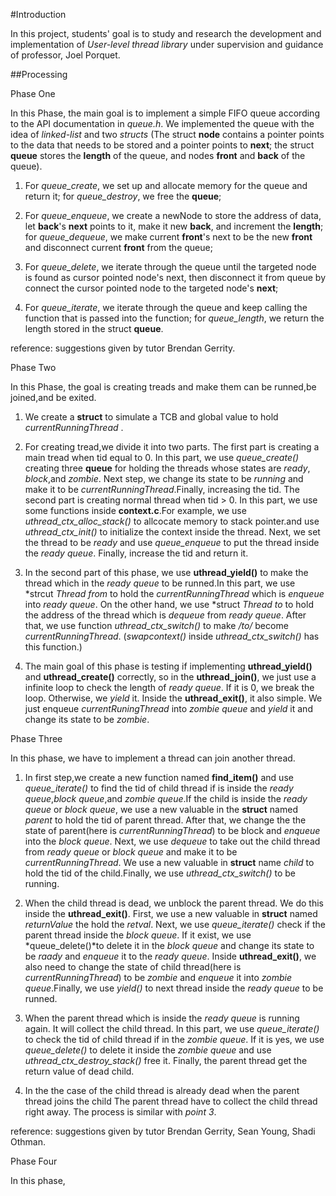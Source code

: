 #Introduction

In this project, students' goal is to study and research the 
development and implementation of *User-level thread library*
under supervision and guidance of professor, Joel Porquet.

##Processing

Phase One
    
In this Phase, the main goal is to implement a simple FIFO
queue according to the API documentation in *queue.h*. 
We implemented the queue with the idea of *linked-list* 
and two *structs* (The struct **node** contains a pointer
points to the data that needs to be stored and a pointer
points to **next**; the struct **queue** stores the **length**
of the queue, and nodes **front** and **back** of the queue). 

1. For *queue_create*, we set up and allocate memory for the queue 
and return it; for *queue_destroy*, we free the **queue**;

2. For *queue_enqueue*, we create a newNode to store the 
address of data, let **back**'s **next** points to it, make it
new **back**, and increment the **length**; for *queue_dequeue*,
we make current **front**'s next to be the new **front** and 
disconnect current **front** from the queue;

3. For *queue_delete*, we iterate through the queue until the targeted node is found as 
cursor pointed node's next, then disconnect it from queue by 
connect the cursor pointed node to the targeted node's **next**;

4. For *queue_iterate*, we iterate through the queue and keep calling
the function that is passed into the function; for *queue_length*,
we return the length stored in the struct **queue**.


reference: suggestions given by tutor Brendan Gerrity.


Phase Two
   
   In this Phase, the goal is creating treads and make them can be
runned,be joined,and be exited. 
1. We create a **struct** to simulate a TCB and global value to 
hold *currentRunningThread* .
   
2. For creating tread,we divide it into two parts. The first part is 
creating a main tread when tid equal to 0. In this part, we use *queue_create()*
creating three **queue** for holding the threads whose states are *ready*, 
*block*,and *zombie*. Next step, we change its state to be *running* and 
make it to be *currentRunningThread*.Finally, increasing the tid. The second 
part is creating normal thread when tid > 0. In this part, we use some functions
inside **context.c**.For example, we use *uthread_ctx_alloc_stack()* to allcocate 
memory to stack pointer.and use *uthread_ctx_init()* to initialize the context 
inside the thread. Next, we set the thread to be *ready* and use *queue_enqueue* 
to put the thread inside the *ready queue*. Finally, increase the tid and return
it.
  
3. In the second part of this phase, we use **uthread_yield()** to make the 
thread which in the *ready queue* to be runned.In this part, we use
*strcut *Thread from* to hold the *currentRunningThread* which is *enqueue* into
*ready queue*. On the other hand, we use *struct *Thread to* to hold the address 
of the thread which is *dequeue* from *ready queue*. After that, we use function
*uthread_ctx_switch()* to make */to/* become *currentRunningThread*. (*swapcontext()*
inside *uthread_ctx_switch()* has this function.)

4. The main goal of this phase is testing if implementing **uthread_yield()** and 
**uthread_create()** correctly, so in the **uthread_join()**, we just use a 
infinite loop to check the length of *ready queue*. If it is 0, we break the loop.
Otherwise, we *yield* it. Inside the **uthread_exit()**, it also simple. We just
enqueue *currentRuningThread* into *zombie queue* and *yield* it and change its 
state to be *zombie*.


Phase Three
   
In this phase, we have to implement a thread can join another thread. 

1. In first step,we create a new function named **find_item()** and use *queue_iterate()* 
to find the tid of child thread if is inside the *ready queue*,*block queue*,and 
*zombie queue*.If the child is inside the *ready queue* or *block queue*, we 
use a new valuable in the **struct** named *parent* to hold the tid of parent thread. 
After that, we change the the state of parent(here is *currentRunningThread*) to be 
block and  *enqueue* into the *block queue*. Next, we use *dequeue* to take out the 
child thread from *ready queue* or *block queue* and make it to be *currentRunningThread*.
We use a new valuable in **struct** name *child* to hold the tid of the child.Finally, we
use *uthread_ctx_switch()* to be running. 

2. When the child thread is dead, we unblock the parent thread. We do this inside 
the **uthread_exit()**. First, we use a new valuable in **struct** named 
*returnValue* the hold the *retval*. Next, we use *queue_iterate()* 
check if the parent thread inside the *block queue*. If it exist, we use 
*queue_delete()*to delete it in the *block queue* and change its state to be *raady* 
and *enqueue* it to the *ready queue*. Inside **uthread_exit()**, we also need to 
change the state of child thread(here is *currentRunningThread*) to be *zombie* and 
*enqueue* it into *zombie queue*.Finally, we use *yield()* to next 
thread inside the *ready queue* to be runned. 

3. When the parent thread which is inside the *ready queue* is running again. It will
collect the child thread. In this part, we use *queue_iterate()* to check the tid 
of child thread if in the *zombie queue*. If it is yes, we use *queue_delete()* to 
delete it inside the *zombie queue* and use *uthread_ctx_destroy_stack()* free it.
Finally, the parent thread get the return value of dead child.

4. In the the case of the child thread is already dead when the parent thread joins the child
The parent thread have to collect the child thread right away. The process is similar with 
*point 3*.

reference: suggestions given by tutor Brendan Gerrity, Sean Young, Shadi Othman.


Phase Four

In this phase, 
